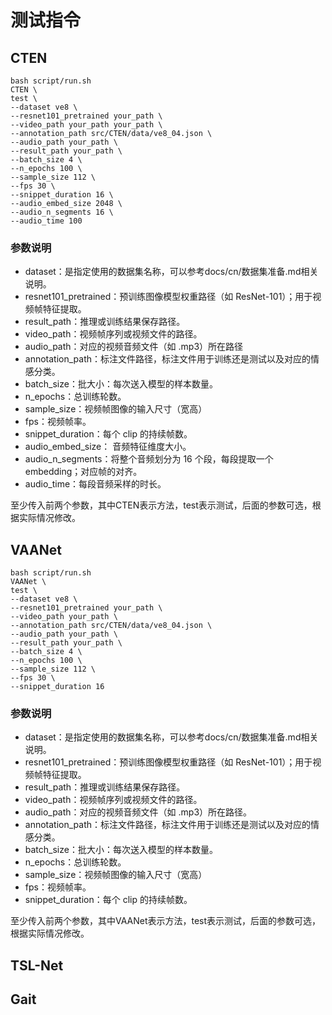 # 测试指令

## CTEN

```
bash script/run.sh 
CTEN \
test \
--dataset ve8 \
--resnet101_pretrained your_path \
--video_path your_path your_path \
--annotation_path src/CTEN/data/ve8_04.json \
--audio_path your_path \
--result_path your_path \
--batch_size 4 \
--n_epochs 100 \
--sample_size 112 \
--fps 30 \
--snippet_duration 16 \
--audio_embed_size 2048 \
--audio_n_segments 16 \
--audio_time 100
```

### 参数说明
- dataset：是指定使用的数据集名称，可以参考docs/cn/数据集准备.md相关说明。
- resnet101_pretrained：预训练图像模型权重路径（如 ResNet-101）；用于视频帧特征提取。
- result_path：推理或训练结果保存路径。
- video_path：视频帧序列或视频文件的路径。
- audio_path：对应的视频音频文件（如 .mp3）所在路径
- annotation_path：标注文件路径，标注文件用于训练还是测试以及对应的情感分类。
- batch_size：批大小：每次送入模型的样本数量。
- n_epochs：总训练轮数。
- sample_size：视频帧图像的输入尺寸（宽高）
- fps：视频帧率。
- snippet_duration：每个 clip 的持续帧数。
- audio_embed_size：	音频特征维度大小。
- audio_n_segments：将整个音频划分为 16 个段，每段提取一个 embedding；对应帧的对齐。
- audio_time：每段音频采样的时长。

至少传入前两个参数，其中CTEN表示方法，test表示测试，后面的参数可选，根据实际情况修改。

## VAANet

```
bash script/run.sh 
VAANet \
test \
--dataset ve8 \
--resnet101_pretrained your_path \
--video_path your_path \
--annotation_path src/CTEN/data/ve8_04.json \
--audio_path your_path \
--result_path your_path \
--batch_size 4 \
--n_epochs 100 \
--sample_size 112 \
--fps 30 \
--snippet_duration 16 
```

### 参数说明
- dataset：是指定使用的数据集名称，可以参考docs/cn/数据集准备.md相关说明。
- resnet101_pretrained：预训练图像模型权重路径（如 ResNet-101）；用于视频帧特征提取。
- result_path：推理或训练结果保存路径。
- video_path：视频帧序列或视频文件的路径。
- audio_path：对应的视频音频文件（如 .mp3）所在路径。
- annotation_path：标注文件路径，标注文件用于训练还是测试以及对应的情感分类。
- batch_size：批大小：每次送入模型的样本数量。
- n_epochs：总训练轮数。
- sample_size：视频帧图像的输入尺寸（宽高）
- fps：视频帧率。
- snippet_duration：每个 clip 的持续帧数。

至少传入前两个参数，其中VAANet表示方法，test表示测试，后面的参数可选，根据实际情况修改。


## TSL-Net
## Gait

